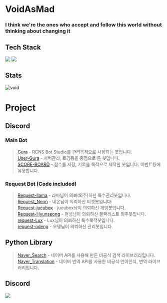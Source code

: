 
# VoidAsMad

### I think we're the ones who accept and follow this world without thinking about changing it<br/>

## Tech Stack
<img src="https://img.shields.io/badge/python-4374D9?style=for-the-badge&logo=python&logoColor=white"> <img src="https://img.shields.io/badge/Firebase-FFCA28?style=for-the-badge&logo=Firebase&logoColor=white"><br/>
## Stats
![void](https://github-readme-stats.vercel.app/api?username=VoidAsMad&show_icons=true&theme=dark)<br/>

# Project
## Discord
### Main Bot
> [Gura](https://github.com/VoidAsMad/Gura) - RCNS Bot Studio를 관리목적으로 사용되는 봇입니다.<br/>
> [User-Gura](https://github.com/VoidAsMad/user-Gura) - 서버관리, 로깅등을 중점으로 둔 봇입니다.<br/>
> [SCORE-BOARD](https://github.com/VoidAsMad/SCORE-BOARD) - 점수를 저장, 기록을 목적으로 제작한 봇입니다. 이벤트등에 유용합니다.<br/>

### Request Bot (Code included)
> [Request-llama](https://github.com/VoidAsMad/request-llama) - 라마님이 의뢰(외주)하신 특수관리봇입니다.<br/>
> [Request_Neon](https://github.com/VoidAsMad/Request_Neon) - 네온님이 의뢰하신 티켓봇입니다.<br/>
> [Request-jucubox](https://github.com/VoidAsMad/request-jucubox) - jucubox님이 의뢰하신 게임봇입니다.<br/>
> [Request-Hyunseong](https://github.com/VoidAsMad/request-Hyunseong) - 현성님이 의뢰하신 블랙리스트 외주봇입니다.<br/>
> [request-Lux](https://github.com/VoidAsMad/request-Lux) - Lux님이 의뢰하신 특수목적봇입니다.<br/>
> [request-odeng](https://github.com/VoidAsMad/request-odeng) - 오뎅님이 의뢰하신 관리봇입니다.<br/>

## Python Library
> [Naver_Search](https://github.com/VoidAsMad/Naver_Search) - 네이버 API를 사용해 만든 비공식 검색 라이브러리입니다.<br/>
> [Naver_Translation](https://github.com/VoidAsMad/Naver_Translation) - 네이버 번역 API를 사용한 비공식 언어인식, 변역 라이브러리입니다.<br/>

## Discord
[<img src="https://img.shields.io/badge/discord-4374D9?style=for-the-badge&logo=discord&logoColor=white">](https://discord.gg/gZdss4T8X6)
